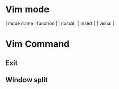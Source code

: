 # Vim mode

| mode name | function |
| nomal     | 
| insert    |
| visual    |

# Vim Command

## Exit



## Window split
